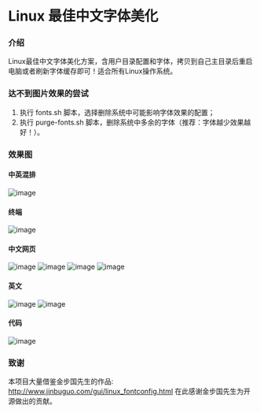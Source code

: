 # Linux 最佳中文字体美化

### 介绍
Linux最佳中文字体美化方案，含用户目录配置和字体，拷贝到自己主目录后重启电脑或者刷新字体缓存即可！适合所有Linux操作系统。

### 达不到图片效果的尝试
1. 执行 fonts.sh 脚本，选择删除系统中可能影响字体效果的配置；
2. 执行 purge-fonts.sh 脚本，删除系统中多余的字体（推荐：字体越少效果越好！）。

### 效果图

#### 中英混排
![image](./效果图/中英混排.png)

#### 终端
![image](./效果图/终端.png)

#### 中文网页
![image](./效果图/中文网页1.png)
![image](./效果图/中文网页2.png)
![image](./效果图/中文网页3.png)
![image](./效果图/中文网页4.png)

#### 英文
![image](./效果图/英文1.png)
![image](./效果图/英文2.png)

#### 代码
![image](./效果图/代码.png)

### 致谢
本项目大量借鉴金步国先生的作品: http://www.jinbuguo.com/gui/linux_fontconfig.html
在此感谢金步国先生为开源做出的贡献。
